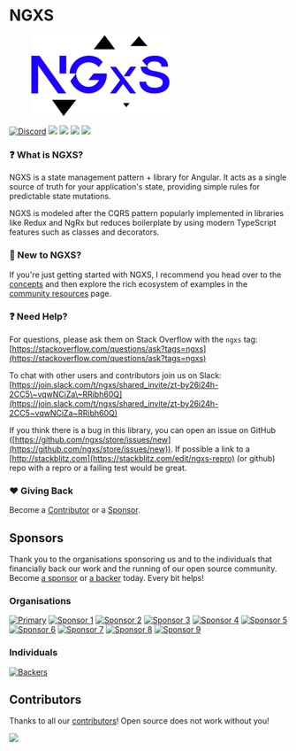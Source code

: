 # NGXS

<div align="left">

<figure><picture><source srcset="assets/ngxs-logo_dark_theme.png" media="(prefers-color-scheme: dark)"><img src="assets/ngxs-logo_light_theme.png" alt="" width="250"></picture></figure>

</div>

[![Discord](https://img.shields.io/discord/1008573955587702894?style=flat-square&logo=discord&label=discord&link=https%3A%2F%2Fdiscord.com%2Fchannels%2F1008573955587702894)](https://discord.com/channels/1008573955587702894)
[![](https://badge.fury.io/js/%40ngxs%2Fstore.svg)](https://badge.fury.io/js/%40ngxs%2Fstore) [![](https://api.codeclimate.com/v1/badges/5b43106a1ddff7d76a04/maintainability)](https://codeclimate.com/github/ngxs/store/maintainability) [![](https://api.codeclimate.com/v1/badges/5b43106a1ddff7d76a04/test_coverage)](https://codeclimate.com/github/ngxs/store/test_coverage) [![](https://circleci.com/gh/ngxs/store/tree/master.svg?style=svg)](https://circleci.com/gh/ngxs/store)

### ❓ What is NGXS?

NGXS is a state management pattern + library for Angular. It acts as a single source of truth for your application's state, providing simple rules for predictable state mutations.

NGXS is modeled after the CQRS pattern popularly implemented in libraries like Redux and NgRx but reduces boilerplate by using modern TypeScript features such as classes and decorators.

### 👋 New to NGXS?

If you're just getting started with NGXS, I recommend you head over to the [concepts](ngxs/intro.md) and then explore the rich ecosystem of examples in the [community resources](community-and-labs/community/projects.md) page.

### ❓ Need Help?

For questions, please ask them on Stack Overflow with the `ngxs` tag: [https://stackoverflow.com/questions/ask?tags=ngxs](https://stackoverflow.com/questions/ask?tags=ngxs)

To chat with other users and contributors join us on Slack: [https://join.slack.com/t/ngxs/shared_invite/zt-by26i24h-2CC5\~vqwNCiZa\~RRibh60Q](https://join.slack.com/t/ngxs/shared_invite/zt-by26i24h-2CC5~vqwNCiZa~RRibh60Q)

If you think there is a bug in this library, you can open an issue on GitHub ([https://github.com/ngxs/store/issues/new](https://github.com/ngxs/store/issues/new)). If possible a link to a [http://stackblitz.com](https://stackblitz.com/edit/ngxs-repro) (or github) repo with a repro or a failing test would be great.

### ❤️ Giving Back

Become a [Contributor](community-and-labs/community/contributors.md) or a [Sponsor](community-and-labs/community/sponsors.md).

## Sponsors

Thank you to the organisations sponsoring us and to the individuals that financially back our work and the running of our open source community. Become [a sponsor](https://opencollective.com/ngxs#sponsor) or [a backer](https://opencollective.com/ngxs#backer) today. Every bit helps!

### Organisations

[![Primary](https://opencollective.com/ngxs/sponsor/0/avatar.svg)](https://opencollective.com/ngxs/sponsor/0/website) [![Sponsor 1](https://opencollective.com/ngxs/sponsor/1/avatar.svg)](https://opencollective.com/ngxs/sponsor/1/website) [![Sponsor 2](https://opencollective.com/ngxs/sponsor/2/avatar.svg)](https://opencollective.com/ngxs/sponsor/2/website) [![Sponsor 3](https://opencollective.com/ngxs/sponsor/3/avatar.svg)](https://opencollective.com/ngxs/sponsor/3/website) [![Sponsor 4](https://opencollective.com/ngxs/sponsor/4/avatar.svg)](https://opencollective.com/ngxs/sponsor/4/website) [![Sponsor 5](https://opencollective.com/ngxs/sponsor/5/avatar.svg)](https://opencollective.com/ngxs/sponsor/5/website) [![Sponsor 6](https://opencollective.com/ngxs/sponsor/6/avatar.svg)](https://opencollective.com/ngxs/sponsor/6/website) [![Sponsor 7](https://opencollective.com/ngxs/sponsor/7/avatar.svg)](https://opencollective.com/ngxs/sponsor/7/website) [![Sponsor 8](https://opencollective.com/ngxs/sponsor/8/avatar.svg)](https://opencollective.com/ngxs/sponsor/8/website) [![Sponsor 9](https://opencollective.com/ngxs/sponsor/9/avatar.svg)](https://opencollective.com/ngxs/sponsor/9/website)

### Individuals

[![Backers](https://opencollective.com/ngxs/backers.svg?width=890)](https://opencollective.com/ngxs#backers)

## Contributors

Thanks to all our [contributors](https://github.com/ngxs/store/graphs/contributors)! Open source does not work without you!

![](https://opencollective.com/ngxs/contributors.svg?width=890)
